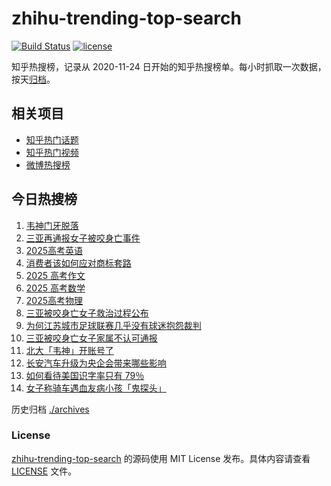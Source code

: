 # zhihu-trending-top-search

[![Build Status](https://github.com/justjavac/zhihu-trending-top-search/workflows/ci/badge.svg?branch=main)](https://github.com/justjavac/zhihu-trending-top-search/actions)
[![license](https://img.shields.io/github/license/justjavac/zhihu-trending-top-search)](https://github.com/justjavac/zhihu-trending-top-search/blob/main/LICENSE)

知乎热搜榜，记录从 2020-11-24 日开始的知乎热搜榜单。每小时抓取一次数据，按天[归档](./archives)。

## 相关项目

- [知乎热门话题](https://github.com/justjavac/zhihu-trending-hot-questions)
- [知乎热门视频](https://github.com/justjavac/zhihu-trending-hot-video)
- [微博热搜榜](https://github.com/justjavac/weibo-trending-hot-search)

## 今日热搜榜

<!-- BEGIN -->
<!-- 最后更新时间 Mon Jun 09 2025 07:19:21 GMT+0800 (China Standard Time) -->

1. [韦神门牙脱落](https://www.zhihu.com/search?q=%E9%9F%A6%E7%A5%9E%E9%97%A8%E7%89%99%E8%84%B1%E8%90%BD)
1. [三亚再通报女子被咬身亡事件](https://www.zhihu.com/search?q=%E4%B8%89%E4%BA%9A%E5%86%8D%E9%80%9A%E6%8A%A5%E5%A5%B3%E5%AD%90%E8%A2%AB%E5%92%AC%E8%BA%AB%E4%BA%A1%E4%BA%8B%E4%BB%B6)
1. [2025高考英语](https://www.zhihu.com/search?q=2025%E9%AB%98%E8%80%83%E8%8B%B1%E8%AF%AD)
1. [消费者该如何应对商标套路](https://www.zhihu.com/search?q=%E6%B6%88%E8%B4%B9%E8%80%85%E8%AF%A5%E5%A6%82%E4%BD%95%E5%BA%94%E5%AF%B9%E5%95%86%E6%A0%87%E5%A5%97%E8%B7%AF)
1. [2025 高考作文](https://www.zhihu.com/search?q=2025%20%E9%AB%98%E8%80%83%E4%BD%9C%E6%96%87)
1. [2025 高考数学](https://www.zhihu.com/search?q=2025%20%E9%AB%98%E8%80%83%E6%95%B0%E5%AD%A6)
1. [2025高考物理](https://www.zhihu.com/search?q=2025%E9%AB%98%E8%80%83%E7%89%A9%E7%90%86)
1. [三亚被咬身亡女子救治过程公布](https://www.zhihu.com/search?q=%E4%B8%89%E4%BA%9A%E8%A2%AB%E5%92%AC%E8%BA%AB%E4%BA%A1%E5%A5%B3%E5%AD%90%E6%95%91%E6%B2%BB%E8%BF%87%E7%A8%8B%E5%85%AC%E5%B8%83)
1. [为何江苏城市足球联赛几乎没有球迷抱怨裁判](https://www.zhihu.com/search?q=%E4%B8%BA%E4%BD%95%E6%B1%9F%E8%8B%8F%E5%9F%8E%E5%B8%82%E8%B6%B3%E7%90%83%E8%81%94%E8%B5%9B%E5%87%A0%E4%B9%8E%E6%B2%A1%E6%9C%89%E7%90%83%E8%BF%B7%E6%8A%B1%E6%80%A8%E8%A3%81%E5%88%A4)
1. [三亚被咬身亡女子家属不认可通报](https://www.zhihu.com/search?q=%E4%B8%89%E4%BA%9A%E8%A2%AB%E5%92%AC%E8%BA%AB%E4%BA%A1%E5%A5%B3%E5%AD%90%E5%AE%B6%E5%B1%9E%E4%B8%8D%E8%AE%A4%E5%8F%AF%E9%80%9A%E6%8A%A5)
1. [北大「韦神」开账号了](https://www.zhihu.com/search?q=%E5%8C%97%E5%A4%A7%E3%80%8C%E9%9F%A6%E7%A5%9E%E3%80%8D%E5%BC%80%E8%B4%A6%E5%8F%B7%E4%BA%86)
1. [长安汽车升级为央企会带来哪些影响](https://www.zhihu.com/search?q=%E9%95%BF%E5%AE%89%E6%B1%BD%E8%BD%A6%E5%8D%87%E7%BA%A7%E4%B8%BA%E5%A4%AE%E4%BC%81%E4%BC%9A%E5%B8%A6%E6%9D%A5%E5%93%AA%E4%BA%9B%E5%BD%B1%E5%93%8D)
1. [如何看待美国识字率只有 79％](https://www.zhihu.com/search?q=%E5%A6%82%E4%BD%95%E7%9C%8B%E5%BE%85%E7%BE%8E%E5%9B%BD%E8%AF%86%E5%AD%97%E7%8E%87%E5%8F%AA%E6%9C%89%2079%EF%BC%85)
1. [女子称骑车遇血友病小孩「鬼探头」](https://www.zhihu.com/search?q=%E5%A5%B3%E5%AD%90%E7%A7%B0%E9%AA%91%E8%BD%A6%E9%81%87%E8%A1%80%E5%8F%8B%E7%97%85%E5%B0%8F%E5%AD%A9%E3%80%8C%E9%AC%BC%E6%8E%A2%E5%A4%B4%E3%80%8D)

<!-- END -->

历史归档 [./archives](./archives)

### License

[zhihu-trending-top-search](https://github.com/justjavac/zhihu-trending-top-search) 的源码使用 MIT License
发布。具体内容请查看 [LICENSE](./LICENSE) 文件。
